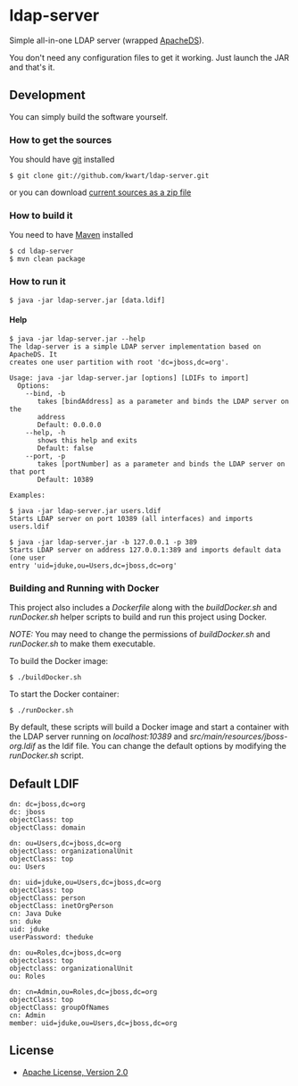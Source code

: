 # ldap-server

Simple all-in-one LDAP server (wrapped [ApacheDS](http://directory.apache.org/apacheds/)).

You don't need any configuration files to get it working. Just launch the JAR and that's it.

## Development

You can simply build the software yourself.

### How to get the sources

You should have [git](http://git-scm.com/) installed

	$ git clone git://github.com/kwart/ldap-server.git

or you can download [current sources as a zip file](https://github.com/kwart/ldap-server/archive/master.zip)

### How to build it

You need to have [Maven](http://maven.apache.org/) installed

	$ cd ldap-server
	$ mvn clean package

### How to run it

	$ java -jar ldap-server.jar [data.ldif]

#### Help

	$ java -jar ldap-server.jar --help
	The ldap-server is a simple LDAP server implementation based on ApacheDS. It
	creates one user partition with root 'dc=jboss,dc=org'.
	
	Usage: java -jar ldap-server.jar [options] [LDIFs to import]
	  Options:
	    --bind, -b
	       takes [bindAddress] as a parameter and binds the LDAP server on the
	       address
	       Default: 0.0.0.0
	    --help, -h
	       shows this help and exits
	       Default: false
	    --port, -p
	       takes [portNumber] as a parameter and binds the LDAP server on that port
	       Default: 10389
	
	Examples:
	
	$ java -jar ldap-server.jar users.ldif
	Starts LDAP server on port 10389 (all interfaces) and imports users.ldif
	
	$ java -jar ldap-server.jar -b 127.0.0.1 -p 389
	Starts LDAP server on address 127.0.0.1:389 and imports default data (one user
	entry 'uid=jduke,ou=Users,dc=jboss,dc=org'

### Building and Running with Docker

This project also includes a _Dockerfile_ along with the _buildDocker.sh_ and _runDocker.sh_ helper scripts to build and run this project using Docker.

*NOTE:* You may need to change the permissions of _buildDocker.sh_ and _runDocker.sh_ to make them executable.

To build the Docker image:

    $ ./buildDocker.sh

To start the Docker container:

    $ ./runDocker.sh

By default, these scripts will build a Docker image and start a container with the LDAP server running on _localhost:10389_ and _src/main/resources/jboss-org.ldif_ as the ldif file. You can change the default options by modifying the _runDocker.sh_ script.

## Default LDIF

	dn: dc=jboss,dc=org
	dc: jboss
	objectClass: top
	objectClass: domain

	dn: ou=Users,dc=jboss,dc=org
	objectClass: organizationalUnit
	objectClass: top
	ou: Users
	
	dn: uid=jduke,ou=Users,dc=jboss,dc=org
	objectClass: top
	objectClass: person
	objectClass: inetOrgPerson
	cn: Java Duke
	sn: duke
	uid: jduke
	userPassword: theduke
	
	dn: ou=Roles,dc=jboss,dc=org
	objectclass: top
	objectclass: organizationalUnit
	ou: Roles
	
	dn: cn=Admin,ou=Roles,dc=jboss,dc=org
	objectClass: top
	objectClass: groupOfNames
	cn: Admin
	member: uid=jduke,ou=Users,dc=jboss,dc=org


## License

* [Apache License, Version 2.0](http://www.apache.org/licenses/LICENSE-2.0)
 
